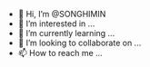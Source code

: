 - 👋 Hi, I’m @SONGHIMIN
- 👀 I’m interested in ...
- 🌱 I’m currently learning ...
- 💞️ I’m looking to collaborate on ...
- 📫 How to reach me ...

<!---
SONGHIMIN/SONGHIMIN is a ✨ special ✨ repository because its `README.md` (this file) appears on your GitHub profile.
You can click the Preview link to take a look at your changes.
--->
